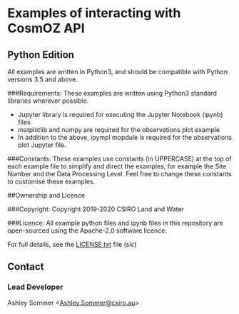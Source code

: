# Examples of interacting with CosmOZ API
## Python Edition

All examples are written in Python3, and should be compatible with Python versions 3.5 and above.

###Requirements:
These examples are written using Python3 standard libraries wherever possible.

* Jupyter library is required for executing the Jupyter Notebook (ipynb) files
* matplotlib and numpy are required for the observations plot example
* In addition to the above, ipympl mopdule is required for the observations plot Jupyter file.

###Constants:
These examples use constants (in UPPERCASE) at the top of each example file to simplify and direct the examples,
for example the Site Number and the Data Processing Level. Feel free to change these constants to customise
these examples.

##Ownership and Licence

###Copyright:
Copyright 2019-2020 CSIRO Land and Water

###Licence:
All example python files and ipynb files in this repository are open-sourced using the Apache-2.0 software licence.

For full details, see the [LICENSE.txt](./LICENSE.txt) file (sic)

## Contact

### Lead Developer
Ashley Sommer <[Ashley.Sommer@csiro.au](mailto:Ashley.Sommer@csiro.au)>

